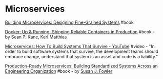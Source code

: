 # Microservices

[Building Microservices: Designing Fine-Grained Systems](https://www.goodreads.com/book/show/22512931-building-microservices) \#book

[Docker: Up & Running: Shipping Reliable Containers in Production](https://www.goodreads.com/book/show/25000037-docker) \#book - by [Sean P. Kane](https://www.goodreads.com/author/show/13532935.Sean_P_Kane), [Karl Matthias](https://www.goodreads.com/author/show/8165924.Karl_Matthias) 

[Microservices: How To Build Systems That Survive - YouTube](https://www.youtube.com/watch?v=rNQR1HqfEl0) \#video - "In order to build software systems that survive, the development teams should embrace change, understand that system is an asset and code is a liability."

[Production-Ready Microservices: Building Standardized Systems Across an Engineering Organization](https://www.goodreads.com/book/show/33252815-production-ready-microservices) \#book - by [Susan J. Fowler](https://www.goodreads.com/author/show/16476421.Susan_J_Fowler)

